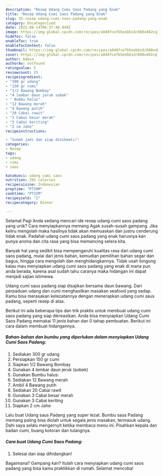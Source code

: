 ```yaml
---
description: "Resep Udang Cumi Saos Padang yang Enak"
title: "Resep Udang Cumi Saos Padang yang Enak"
slug: 35-resep-udang-cumi-saos-padang-yang-enak
category: Uncategorized
date: 2022-08-14T06:37:40.849Z
image: https://img-global.cpcdn.com/recipes/a8407ce7b5eebb1d/680x482cq70/udang-cumi-saos-padang-foto-resep-utama.jpg
hideToc: false
enableToc: true
enableTocContent: false
thumbnail: https://img-global.cpcdn.com/recipes/a8407ce7b5eebb1d/680x482cq70/udang-cumi-saos-padang-foto-resep-utama.jpg
cover: https://img-global.cpcdn.com/recipes/a8407ce7b5eebb1d/680x482cq70/udang-cumi-saos-padang-foto-resep-utama.jpg
author: Admin
authorAv: notfound
ratingvalue: 5
reviewcount: 25
recipeingredient:
- "300 gr udang"
- "150 gr cumi"
- "1/2 Bawang Bombay"
- "4 lembar daun jeruk sobek"
- " Bumbu halus"
- "12 Bawang merah"
- "4 Bawang putih"
- "20 Cabai rawit"
- "3 Cabai besar merah"
- "3 Cabai keriting"
- "2 cm Jahe"
recipeinstructions:

- "Sudah jadi dan siap dinikmati!"
categories:
- Resep
tags:
- udang
- cumi
- saos

katakunci: udang cumi saos 
nutrition: 291 calories
recipecuisine: Indonesian
preptime: "PT39M"
cooktime: "PT32M"
recipeyield: "2"
recipecategory: Dinner

---
```



Selamat Pagi Anda sedang mencari ide resep udang cumi saos padang yang unik? Cara menyiapkannya memang Agak susah-susah gampang. Jika keliru mengolah maka hasilnya tidak akan memuaskan dan justru cenderung tidak enak. Padahal udang cumi saos padang yang enak harusnya kan punya aroma dan cita rasa yang bisa memancing selera kita.


Banyak hal yang sedikit bisa mempengaruhi kualitas rasa dari udang cumi saos padang, mulai dari jenis bahan, kemudian pemilihan bahan segar dan bagus, hingga cara mengolah dan menghidangkannya. Tidak usah bingung kalau mau menyiapkan udang cumi saos padang yang enak di mana pun anda berada, karena asal sudah tahu caranya maka hidangan ini dapat menjadi sajian istimewa.

Udang cumi saus padang siap disajikan bersama daun bawang. Dari perpaduan udang dan cumi menghasilkan masakan seafood yang sedap. Kamu bisa merasakan kelezatannya dengan menerapkan udang cumi saus padang, seperti resep di atas.


Berikut ini ada beberapa tips dan trik praktis untuk membuat udang cumi saos padang yang siap dikreasikan. Anda bisa menyiapkan Udang Cumi Saos Padang memakai 11 jenis bahan dan 0 tahap pembuatan. Berikut ini cara dalam membuat hidangannya.

<!--inarticleads1-->

##### Bahan-bahan dan bumbu yang diperlukan dalam menyiapkan Udang Cumi Saos Padang:

1. Sediakan 300 gr udang
1. Persiapkan 150 gr cumi
1. Siapkan 1/2 Bawang Bombay
1. Gunakan 4 lembar daun jeruk (sobek)
1. Gunakan  Bumbu halus:
1. Sediakan 12 Bawang merah
1. Ambil 4 Bawang putih
1. Sediakan 20 Cabai rawit
1. Gunakan 3 Cabai besar merah
1. Gunakan 3 Cabai keriting
1. Siapkan 2 cm Jahe


Lalu buat Udang saus Padang yang super lezat. Bumbu saus Padang memang paling bisa diolah untuk segala jenis masakan, termasuk udang. Dahi saya selalu mengernyit ketika membaca menu ini. Pisahkan kepala dan badan cumi, buang kotoran dan tulangnya. 

<!--inarticleads2-->

##### Cara buat Udang Cumi Saos Padang:


1. Selesai dan siap dihidangkan!



Bagaimana? Gampang kan? Itulah cara menyiapkan udang cumi saos padang yang bisa kamu praktikkan di rumah. Selamat mencoba!
